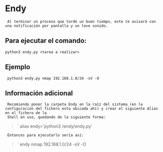 # Endy
     Al terminar un proceso que tarde un buen tiempo, este te avisará con una notificación por pantalla y un leve sonido.

## Para ejecutar el comando:
    python3 endy.py <tarea a realizar>

## Ejemplo
     python3 endy.py nmap 192.168.1.0/24 -sV -O

## Información adicional
     Recomiendo poner la carpeta Endy en la raíz del sistema (en la configuración del fichero esta ubicada ahí) y crear el siguiente Alias en el fichero de la 
     Shell en uso, quedando de la siguiente forma:
>` alias endy='python3 /endy/endy.py'

     Entonces para ejecutarlo sería así:
     
>` endy nmap 192.168.1.0/24 -sV -O
